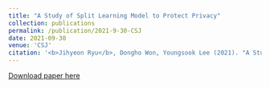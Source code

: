 ```yaml
---
title: "A Study of Split Learning Model to Protect Privacy"
collection: publications
permalink: /publication/2021-9-30-CSJ
date: 2021-09-30
venue: 'CSJ'
citation: '<b>Jihyeon Ryu</b>, Dongho Won, Youngsook Lee (2021). "A Study of Split Learning Model to Protect Privacy." *Convergence Security Journal*. 21(3), 49-56.'
---
```


[Download paper here](http://janicejihyeon.github.io/files/CSJ2021_jihyeon.pdf)
